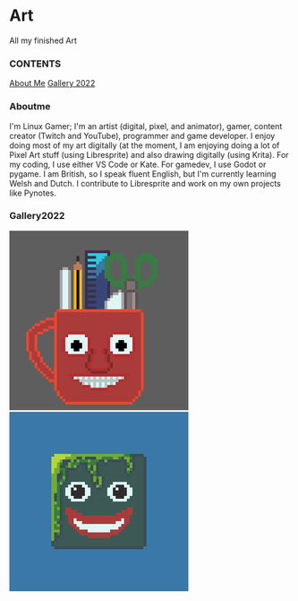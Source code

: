 # Art
All my finished Art
### CONTENTS
[About Me](https://github.com/Linux-Gamer/Art/blob/main/README.md#aboutme)
[Gallery 2022](https://github.com/Linux-Gamer/Art/blob/main/README.md#gallery2022)

### Aboutme
I'm Linux Gamer; I'm an artist (digital, pixel, and animator), gamer, content creator (Twitch and YouTube), programmer and game developer.
I enjoy doing most of my art digitally (at the moment, I am enjoying doing a lot of Pixel Art stuff (using Libresprite) and also drawing digitally (using Krita). For my coding, I use either VS Code or Kate. For gamedev, I use Godot or pygame.
I am British, so I speak fluent English, but I'm currently learning Welsh and Dutch.
I contribute to Libresprite and work on my own projects like Pynotes.

### Gallery2022
![image](ArtistMug.gif)
![image](naturalLibreSpriteblinking.gif)

